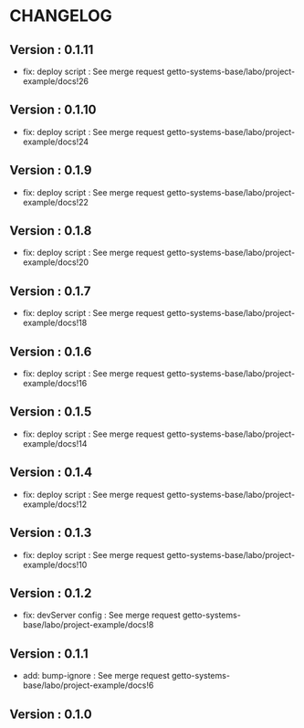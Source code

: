 # CHANGELOG

## Version : 0.1.11

- fix: deploy script : See merge request getto-systems-base/labo/project-example/docs!26


## Version : 0.1.10

- fix: deploy script : See merge request getto-systems-base/labo/project-example/docs!24


## Version : 0.1.9

- fix: deploy script : See merge request getto-systems-base/labo/project-example/docs!22


## Version : 0.1.8

- fix: deploy script : See merge request getto-systems-base/labo/project-example/docs!20


## Version : 0.1.7

- fix: deploy script : See merge request getto-systems-base/labo/project-example/docs!18



## Version : 0.1.6

- fix: deploy script : See merge request getto-systems-base/labo/project-example/docs!16


## Version : 0.1.5

- fix: deploy script : See merge request getto-systems-base/labo/project-example/docs!14


## Version : 0.1.4

- fix: deploy script : See merge request getto-systems-base/labo/project-example/docs!12


## Version : 0.1.3

- fix: deploy script : See merge request getto-systems-base/labo/project-example/docs!10


## Version : 0.1.2

- fix: devServer config : See merge request getto-systems-base/labo/project-example/docs!8


## Version : 0.1.1

- add: bump-ignore : See merge request getto-systems-base/labo/project-example/docs!6


## Version : 0.1.0


